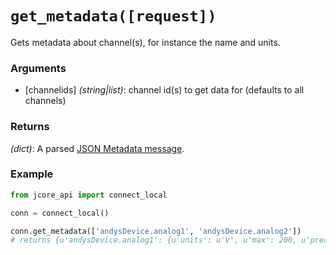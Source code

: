 # `get_metadata([request])`

Gets metadata about channel(s), for instance the name and units.

### Arguments

* [channelids] *(string|list)*: channel id(s) to get data for (defaults to all channels)

### Returns

*(dict)*: A parsed [JSON Metadata message](../schema/metadata.md).

### Example

```py
from jcore_api import connect_local

conn = connect_local()

conn.get_metadata(['andysDevice.analog1', 'andysDevice.analog2'])
# returns {u'andysDevice.analog1': {u'units': u'V', u'max': 200, u'precision': 1, u'name': u'Analog 1', u'min': 0}, u'andysDevice.analog2': {u'units': u'V', u'max': 5, u'precision': 1, u'name': u'Analog 2', u'min': 0}}
```
